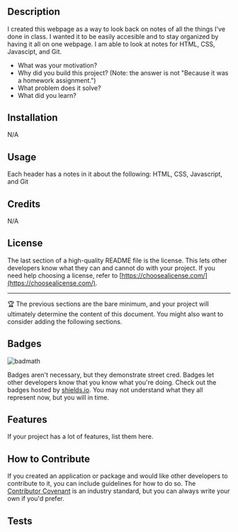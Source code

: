 # <Prework Study Guide Webpage>

## Description

I created this webpage as a way to look back on notes of all the things I've done in class. I wanted it to be easily accesible and to stay organized by having it all on one webpage. I am able to look at notes for HTML, CSS, Javascipt, and Git.

- What was your motivation?
- Why did you build this project? (Note: the answer is not "Because it was a homework assignment.")
- What problem does it solve?
- What did you learn?



## Installation
N/A

## Usage
Each header has a notes in it about the following: HTML, CSS, Javascript, and Git


## Credits
N/A

## License

The last section of a high-quality README file is the license. This lets other developers know what they can and cannot do with your project. If you need help choosing a license, refer to [https://choosealicense.com/](https://choosealicense.com/).

---

🏆 The previous sections are the bare minimum, and your project will ultimately determine the content of this document. You might also want to consider adding the following sections.

## Badges

![badmath](https://img.shields.io/github/languages/top/nielsenjared/badmath)

Badges aren't necessary, but they demonstrate street cred. Badges let other developers know that you know what you're doing. Check out the badges hosted by [shields.io](https://shields.io/). You may not understand what they all represent now, but you will in time.

## Features

If your project has a lot of features, list them here.

## How to Contribute

If you created an application or package and would like other developers to contribute to it, you can include guidelines for how to do so. The [Contributor Covenant](https://www.contributor-covenant.org/) is an industry standard, but you can always write your own if you'd prefer.

## Tests

